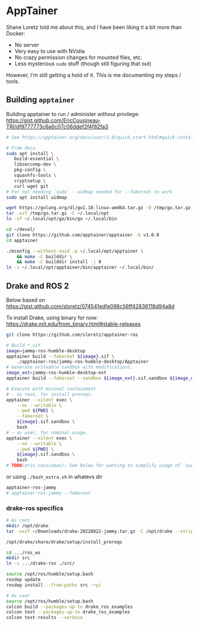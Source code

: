 # AppTainer

Shane Loretz told me about this, and I have been liking it a bit more than
Docker:

- No server
- Very easy to use with NVidia
- No crazy permission changes for mounted files, etc.
- Less mysterious `sudo` stuff (though still figuring that out)

However, I'm still getting a hold of it. This is me documenting my steps /
tools.

## Building `apptainer`

Building apptainer to run / administer without privilege: \
https://gist.github.com/EricCousineau-TRI/df9777773c6a6c07c06ddef2f4f82fa3

```sh
# See https://apptainer.org/docs/user/1.0/quick_start.html#quick-installation-steps

# From docs.
sudo apt install \
   build-essential \
   libseccomp-dev \
   pkg-config \
   squashfs-tools \
   cryptsetup \
   curl wget git
# For not needing `sudo` - uidmap needed for --fakeroot to work
sudo apt install uidmap

wget https://golang.org/dl/go1.18.linux-amd64.tar.gz -O /tmp/go.tar.gz
tar -xzf /tmp/go.tar.gz -C ~/.local/opt
ln -sf ~/.local/opt/go/bin/go ~/.local/bin

cd ~/devel/
git clone https://github.com/apptainer/apptainer -b v1.0.0
cd apptainer

./mconfig --without-suid -p ~/.local/opt/apptainer \
    && make -C builddir \
    && make -C builddir install -j 8
ln -s ~/.local/opt/apptainer/bin/apptainer ~/.local/bin/
```

## Drake and ROS 2

Below based on \
https://gist.github.com/sloretz/074541edfe098c56ff42836118d94a8d

To install Drake, using binary for now: \
https://drake.mit.edu/from_binary.html#stable-releases

```sh
git clone https://github.com/sloretz/apptainer-ros

# Build *.sif
image=jammy-ros-humble-desktop
apptainer build --fakeroot ${image}.sif \
    ./apptainer-ros/jammy-ros-humble-desktop/Apptainer
# Generate writeable sandbox with modifications.
image_ext=jammy-ros-humble-desktop-ext
apptainer build --fakeroot --sandbox ${image_ext}.sif.sandbox ${image_ext}.Apptainer

# Execute with minimal containment
# - as root, for install prereqs.
apptainer --silent exec \
    --nv --writable \
    --pwd ${PWD} \
    --fakeroot \
    ${image}.sif.sandbox \
    bash
# - as user, for nominal usage.
apptainer --silent exec \
    --nv --writable \
    --pwd ${PWD} \
    ${image}.sif.sandbox \
    bash
# TODO(eric.cousineau): See below for wanting to simplify usage of `sudo`.
```

or using `./bash_extra.sh` in whatevs dir

```sh
apptainer-ros-jammy
# apptainer-ros-jammy --fakeroot
```

### drake-ros specifics

```sh
# As root
mkdir /opt/drake
tar -xvzf ~/Downloads/drake-20220822-jammy.tar.gz -C /opt/drake --strip-components=1

/opt/drake/share/drake/setup/install_prereqs

cd .../ros_ws
mkdir src
ln -s .../drake-ros ./src/

source /opt/ros/humble/setup.bash
rosdep update
rosdep install --from-paths src -ryi

# As user
source /opt/ros/humble/setup.bash
colcon build --packages-up-to drake_ros_examples
colcon test --packages-up-to drake_ros_examples
colcon test-results --verbose
```
